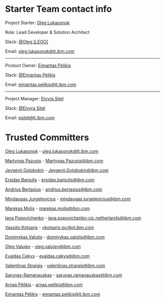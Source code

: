 # Starter Team contact info

Project Starter: [Oleg Lukasonok](https://w3.ibm.com/#/people/120520638)

Role: Lead Developer & Solution Architect

Slack: [@Oleg [LEGO]](https://ibm-aca.slack.com/team/W7S7HS36E)

Email: [oleg.lukasonok@lt.ibm.com](mailto:oleg.lukasonok@lt.ibm.com)

___

Product Owner: [Eimantas Pėlikis](https://w3.ibm.com/#/people/119890638)

Slack: [@Eimantas Pėlikis](https://ibm-aca.slack.com/team/W5FCLFHU3)

Email: [eimantas.pelikis@lt.ibm.com](mailto:eimantas.pelikis@lt.ibm.com)

---

Project Manager: [Elvyra Sitel](https://w3.ibm.com/#/people/119260638)

Slack: [@Elvyra Sitel](https://ibm-aca.slack.com/team/W6WNP4S12)

Email: [esitel@lt.ibm.com](mailto:esitel@lt.ibm.com)

# Trusted Committers

[Oleg Lukasonok](https://github.ibm.com/Oleg-Lukasonok) - [oleg.lukasonok@lt.ibm.com](mailto:oleg.lukasonok@lt.ibm.com)

[Martynas Pazusis](https://github.ibm.com/Martynas-Pazusis) - [Martynas.Pazusis@ibm.com](mailto:Martynas.Pazusis@ibm.com)

[Jevgenij Golobokin](https://github.ibm.com/Jevgenij-Golobokin) - [Jevgenij.Golobokin@ibm.com](mailto:Jevgenij.Golobokin@ibm.com)

[Ersidas Baniulis](https://github.ibm.com/Ersidas-Baniulis) - [ersidas.baniulis@ibm.com](mailto:ersidas.baniulis@ibm.com)

[Andrius Bertasius](https://github.ibm.com/Andrius-Bertasius) - [andrius.bertasius@ibm.com](mailto:andrius.bertasius@ibm.com)

[Mindaugas Jurgelevicius](https://github.ibm.com/Mindaugas-Jurgelevicius) - [mindaugas.jurgelevicius@ibm.com](mailto:mindaugas.jurgelevicius@ibm.com)

[Marekas Molis](https://github.ibm.com/Marekas-Molis) - [marekas.molis@ibm.com](mailto:marekas.molis@ibm.com)

[Iana Popovichenko](https://github.ibm.com/Iana-Popovichenko-CIC-Netherlands) - [iana.popovichenko-cic.netherlands@ibm.com](mailto:iana.popovichenko-cic.netherlands@ibm.com)

[Vassilis Kotsaris](https://github.ibm.com/vkotsaris-ISC) - [vkotsaris.isc@nl.ibm.com](mailto:mailto:vkotsaris.isc@nl.ibm.com)

[Dominykas Valutis](https://github.ibm.com/Dominykas-Valutis) - [dominykas.valutis@ibm.com](mailto:dominykas.valutis@ibm.com)

[Oleg Valujev](https://github.ibm.com/Oleg-Valujev) - [oleg.valujev@ibm.com](mailto:oleg.valujev@ibm.com)

[Evaldas Cekys](https://github.ibm.com/Evaldas-Cekys) - [evaldas.cekys@ibm.com](mailto:evaldas.cekys@ibm.com)

[Valentinas Straigis](https://github.ibm.com/Valentinas-Straigis) - [valentinas.straigis@ibm.com](mailto:valentinas.straigis@ibm.com)

[Sarunas-Ramanauskas](https://github.ibm.com/Sarunas-Ramanauskas) - [sarunas.ramanauskas@ibm.com](mailto:sarunas.ramanauskas@ibm.com)

[Arnas Pėlikis](https://github.ibm.com/Arnas-Pelikis) - [arnas.pelikis@ibm.com](mailto:arnas.pelikis@ibm.com)

[Eimantas Pėlikis](https://github.ibm.com/Eimantas-Pelikis) - [eimantas.pelikis@lt.ibm.com](mailto:eimantas.pelikis@lt.ibm.com)

